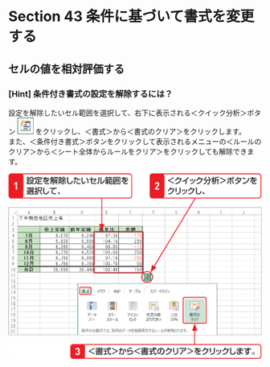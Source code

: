 # Section 43 条件に基づいて書式を変更する

## セルの値を相対評価する

### [Hint] 条件付き書式の設定を解除するには？

設定を解除したいセル範囲を選択して、右下に表示される＜クイック分析＞ボタン ![](icon_quick.png) をクリックし、＜書式＞から＜書式のクリア＞をクリックします。  
また、＜条件付き書式＞ボタンをクリックして表示されるメニューの＜ルールのクリア＞から＜シート全体からルールをクリア＞をクリックしても解除できます。

![](007.png)
